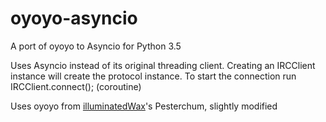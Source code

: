 # oyoyo-asyncio
A port of oyoyo to Asyncio for Python 3.5

Uses Asyncio instead of its original threading client. Creating an IRCClient instance will create the protocol instance.
To start the connection run IRCClient.connect(); (coroutine)

Uses oyoyo from [illuminatedWax](https://github.com/illuminatedwax)'s Pesterchum, slightly modified
